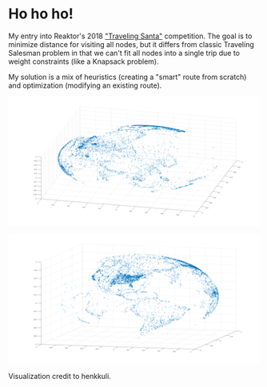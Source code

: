 # Ho ho ho!

My entry into Reaktor's 2018 ["Traveling Santa"](https://traveling-santa.reaktor.com/) competition. The goal is to minimize distance for visiting all nodes, but it differs from classic Traveling Salesman problem in that we can't fit all nodes into a single trip due to weight constraints (like a Knapsack problem).

My solution is a mix of heuristics (creating a "smart" route from scratch) and optimization (modifying an existing route).

![alt text](3d-visualization-1.png "Visualization 1")

![alt text](3d-visualization-2.png "Visualization 2")

Visualization credit to henkkuli.